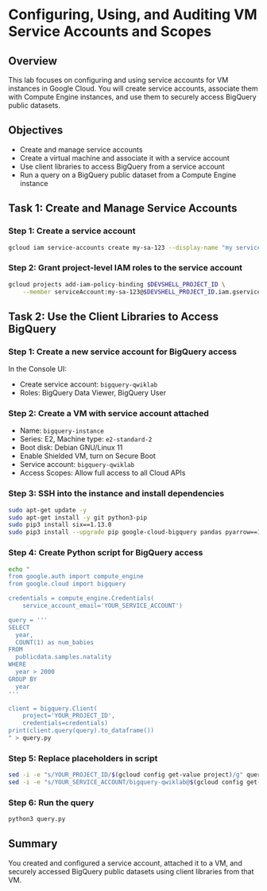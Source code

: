 # Configuring, Using, and Auditing VM Service Accounts and Scopes

## Overview
This lab focuses on configuring and using service accounts for VM instances in Google Cloud. You will create service accounts, associate them with Compute Engine instances, and use them to securely access BigQuery public datasets.

## Objectives
- Create and manage service accounts
- Create a virtual machine and associate it with a service account
- Use client libraries to access BigQuery from a service account
- Run a query on a BigQuery public dataset from a Compute Engine instance

## Task 1: Create and Manage Service Accounts

### Step 1: Create a service account
```bash
gcloud iam service-accounts create my-sa-123 --display-name "my service account"
```

### Step 2: Grant project-level IAM roles to the service account
```bash
gcloud projects add-iam-policy-binding $DEVSHELL_PROJECT_ID \
    --member serviceAccount:my-sa-123@$DEVSHELL_PROJECT_ID.iam.gserviceaccount.com --role roles/editor
```

## Task 2: Use the Client Libraries to Access BigQuery

### Step 1: Create a new service account for BigQuery access
In the Console UI:
- Create service account: `bigquery-qwiklab`
- Roles: BigQuery Data Viewer, BigQuery User

### Step 2: Create a VM with service account attached
- Name: `bigquery-instance`
- Series: E2, Machine type: `e2-standard-2`
- Boot disk: Debian GNU/Linux 11
- Enable Shielded VM, turn on Secure Boot
- Service account: `bigquery-qwiklab`
- Access Scopes: Allow full access to all Cloud APIs

### Step 3: SSH into the instance and install dependencies
```bash
sudo apt-get update -y
sudo apt-get install -y git python3-pip
sudo pip3 install six==1.13.0
sudo pip3 install --upgrade pip google-cloud-bigquery pandas pyarrow==16.1.0 db-dtypes
```

### Step 4: Create Python script for BigQuery access
```bash
echo "
from google.auth import compute_engine
from google.cloud import bigquery

credentials = compute_engine.Credentials(
    service_account_email='YOUR_SERVICE_ACCOUNT')

query = '''
SELECT
  year,
  COUNT(1) as num_babies
FROM
  publicdata.samples.natality
WHERE
  year > 2000
GROUP BY
  year
'''

client = bigquery.Client(
    project='YOUR_PROJECT_ID',
    credentials=credentials)
print(client.query(query).to_dataframe())
" > query.py
```

### Step 5: Replace placeholders in script
```bash
sed -i -e "s/YOUR_PROJECT_ID/$(gcloud config get-value project)/g" query.py
sed -i -e "s/YOUR_SERVICE_ACCOUNT/bigquery-qwiklab@$(gcloud config get-value project).iam.gserviceaccount.com/g" query.py
```

### Step 6: Run the query
```bash
python3 query.py
```

## Summary
You created and configured a service account, attached it to a VM, and securely accessed BigQuery public datasets using client libraries from that VM.

